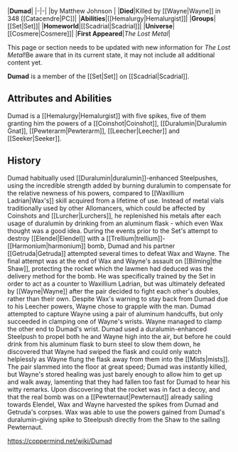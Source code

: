 |**Dumad**|
|-|-|
|by  Matthew Johnson |
|**Died**|Killed by [[Wayne\|Wayne]] in 348 [[Catacendre\|PC]]|
|**Abilities**|[[Hemalurgy\|Hemalurgist]]|
|**Groups**|[[Set\|Set]]|
|**Homeworld**|[[Scadrial\|Scadrial]]|
|**Universe**|[[Cosmere\|Cosmere]]|
|**First Appeared**|*The Lost Metal*|

This page or section needs to be updated with new information for *The Lost Metal*!Be aware that in its current state, it may not include all additional content yet.

**Dumad** is a member of the [[Set\|Set]] on [[Scadrial\|Scadrial]].

## Attributes and Abilities
Dumad is a [[Hemalurgy\|Hemalurgist]] with five spikes, five of them granting him the powers of a [[Coinshot\|Coinshot]], [[Duralumin\|Duralumin Gnat]], [[Pewterarm\|Pewterarm]], [[Leecher\|Leecher]] and [[Seeker\|Seeker]].

## History
Dumad habitually used [[Duralumin\|duralumin]]-enhanced Steelpushes, using the incredible strength added by burning duralumin to compensate for the relative newness of his powers, compared to [[Waxillium Ladrian\|Wax's]] skill acquired from a lifetime of use. Instead of metal vials traditionally used by other Allomancers, which could be affected by Coinshots and [[Lurcher\|Lurchers]], he replenished his metals after each usage of duralumin by drinking from an aluminum flask - which even Wax thought was a good idea.
During the events prior to the Set's attempt to destroy [[Elendel\|Elendel]] with a [[Trellium\|trellium]]-[[Harmonium\|harmonium]] bomb, Dumad and his partner [[Getruda\|Getruda]] attempted several times to defeat Wax and Wayne. The final attempt was at the end of Wax and Wayne's assault on [[Bilming\|the Shaw]], protecting the rocket which the lawmen had deduced was the delivery method for the bomb. He was specifically trained by the Set in order to act as a counter to Waxillium Ladrian, but was ultimately defeated by [[Wayne\|Wayne]] after the pair decided to fight each other's doubles, rather than their own. Despite Wax's warning to stay back from Dumad due to his Leecher powers, Wayne chose to grapple with the man. Dumad attempted to capture Wayne using a pair of aluminum handcuffs, but only succeeded in clamping one of Wayne's wrists. Wayne managed to clamp the other end to Dumad's wrist. Dumad used a duralumin-enhanced Steelpush to propel both he and Wayne high into the air, but before he could drink from his aluminum flask to burn steel to slow them down, he discovered that Wayne had swiped the flask and could only watch helplessly as Wayne flung the flask away from them into the [[Mists\|mists]]. The pair slammed into the floor at great speed; Dumad was instantly killed, but Wayne's stored healing was just barely enough to allow him to get up and walk away, lamenting that they had fallen too fast for Dumad to hear his witty remarks. 
Upon discovering that the rocket was in fact a decoy, and that the real bomb was on a [[Pewternaut\|Pewternaut]] already sailing towards Elendel, Wax and Wayne harvested the spikes from Dumad and Getruda's corpses. Wax was able to use the powers gained from Dumad's duralumin-giving spike to Steelpush directly from the Shaw to the sailing Pewternaut.



https://coppermind.net/wiki/Dumad